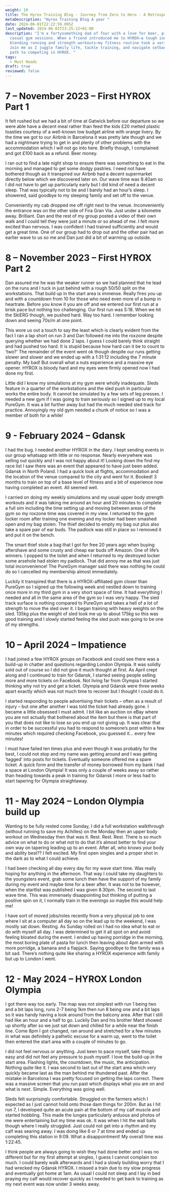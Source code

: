 ```yaml
---
weight: 10
title: The Hyrox Training Blog - Journey from Zero to Hero - A Retrospective Part 1
metaDescription: "Hyrox Training Blog A year "
date: 2024-06-01T22:22:59.095Z
last_updated: 2024-06-01T23:25:12+01:00
description: "I'm a fortysomething dad of four with a love for beer, pizza, and
  casual gym sessions. When a friend introduced me to HYROX—a tough indoor race
  blending running and strength workouts—my fitness routine took a serious turn.
  Join me as I juggle family life, tackle training, and navigate setbacks on my
  path to competing in HYROX. "
tags:
  - Must Reads
draft: true
reviewed: false
---
```

# 7 – November 2023 – First HYROX Part 1

It felt rushed but we had a bit of time at Gatwick before our departure so we were able have a decent meal rather than feed the kids £20 melted plastic toasties courtesy of a well-known low budget airline with orange livery. By the time we got to our Airbnb in Barcelona it was pretty late though and we had a nightmare trying to get in and plenty of other problems with the accommodation which I will not go into here. Briefly though, I complained and got £100 back as a refund. Beer money.

I ran out to find a late night shop to ensure there was something to eat in the morning and managed to get some dodgy pastries. I need not have bothered though as it transpired our Airbnb had a decent supermarket directly below which we discovered later on. Our wave time was 9.40am so I did not have to get up particularly early but I did kind of need a decent sleep. That was typically not to be and I barely had an hour’s sleep. I showered, said goodbye to my sleeping family and set off to the venue.

Conveniently my cab dropped me off right next to the venue. Inconveniently the entrance was on the other side of Fira Gran Via. Just under a kilometre away. Brilliant. Dan and the rest of my group posted a video of their own walk and I could tell they were just a minute or so ahead of me. I felt more excited than nervous. I was confident I had trained sufficiently and would get a great time. One of our group had to drop out and the other pair had an earlier wave to us so me and Dan just did a bit of warming up outside.

 

# 8 – November 2023 – First HYROX Part 2

Dan assured me he was the weaker runner so we had planned that he lead on the runs and I tuck in just behind with a rough 50/50 split on the workstations. That build up in the start area is immense. Really fires you up and with a countdown from 10 for those who need even more of a bump in heartrate. Before you know it you are off and we entered our first run at a brisk pace but nothing too challenging. Our first run was 5:18. When we hit the SkiERG though, we pushed hard. Way too hard. I remember looking down and seeing 70s/m at one point.

This wore us out a touch to say the least which is clearly evident from the fact I ran a lap short on run 3 and Dan followed me into the roxzone despite querying whether we had done 2 laps. I guess I could barely think straight and had pushed too hard. It is stupid because how hard can it be to count to ‘two?’ The remainder of the event went ok though despite our runs getting slower and slower and we ended up with a 1:31:12 including the 7 minute penalty. My bad! But overall what a nuts experience and a massive eye opener. HYROX is bloody hard and my eyes were firmly opened now I had done my first.

Little did I know my simulations at my gym were wholly inadequate. Sleds feature in a quarter of the workstations and the sled push in particular works the entire body. It cannot be simulated by a few sets of leg presses. I needed a new gym if I was going to train seriously so I signed up to my local PureGym. It was a bit further away but had the much needed sled track for practice. Annoyingly my old gym needed a chunk of notice so I was a member of both for a while!

 

# 9 - February 2024 – Gdansk

I had the bug. I needed another HYROX in the diary. I kept sending events in our group whatsapp with little or no response. Nearly everywhere was selling out quickly and I was not happy about it! Looking down the find my race list I saw there was an event that appeared to have just been added. Gdansk in North Poland. I had a quick look at flights, accommodation and the location of the venue compared to the city and went for it. Booked! 3 months to train on top of a base level of fitness and a bit of experience now having completed an event. All seemed well.

I carried on doing my weekly simulations and my usual upper body strength workouts and it was taking me around an hour and 20 minutes to complete a full sim including the time setting up and moving between areas of the gym so my roxzone time was covered in my view. I returned to the gym locker room after training one evening and my locker had been smashed open and my bag stolen. The thief decided to empty my bag out plus also take a spare pair of ear buds. The padlock was still in place so I removed it and put it on the bench.

The smart thief stole a bag that I got for free 20 years ago when buying aftershave and some crusty and cheap ear buds off Amazon. One of life’s winners. I popped to the toilet and when I returned to my destroyed locker some arsehole had stolen my padlock. That did annoy me as that was just total inconvenience! The PureGym manager said there was nothing he could do so I cancelled my membership almost immediately.

Luckily it transpired that there is a HYROX-affiliated gym closer than PureGym so I signed up the following week and nestled down to training once more in my third gym in a very short space of time. It had everything I needed and all in the same area of the gym so I was very happy. The sled track surface is nothing compared to PureGym and takes a hell of a lot of strength to move the sled over it. I began training with heavy weights on the sled. 135kg plus the weight of sled took me up to about 175kg so this was good training and I slowly started feeling the sled push was going to be one of my strengths.

 

# 10 – April 2024 – Impatience

I had joined a few HYROX groups on Facebook and could see there was a build-up in chatter and questions regarding London Olympia. It was solidly sold out of course so I did not give it much thought at first. As April crept along and I continued to train for Gdansk, I started seeing people selling more and more tickets on Facebook. Not living far from Olympia I started thinking why not try and get a ticket. Olympia and Gdansk were three weeks apart exactly which was not much time to recover but I thought I could do it.

I started responding to people advertising their tickets – often as a result of injury – but one after another I was told the ticket had already gone. I became a little obsessed I must admit. I bit like an auction on eBay where you are not actually that bothered about the item but there is that part of you that does not like to lose so you end up not giving up. It was clear that in order to be successful you had to respond to someone’s post within a few minutes which required checking Facebook, you guessed it… every few minutes!

I must have failed ten times plus and even though it was probably for the best, I could not stop and my name was getting around and I was getting ‘tagged’ into posts for tickets. Eventually someone offered me a spare ticket. A quick form and the transfer of money borrowed from my bank I had a space at London Olympia! It was only a couple of weeks away so rather than heading towards a peak in training for Gdansk I more or less had to start tapering for Olympia straightaway.

 

# 11 - May 2024 – London Olympia build up

Wanting to be fully rested come Sunday, I did a full workstation walkthrough (without running to save my Achilles) on the Monday then an upper body workout on Wednesday then that was it. Rest. Rest. Rest. There is so much advice on what to do or what not to do that it’s almost better to find your own way on tapering leading up to an event. After all, who knows your body and ability best?? I felt excited. My first open singles and a proper shot in the dark as to what I could achieve.

I had been checking all day every day for my wave start time. Was really hoping for anything in the afternoon. That way I could take my daughters to the youngsters event, grab some lunch then have the support of my family during my event and maybe time for a beer after. It was not to be however, when the startlist was published I was given 8.30pm. The second to last wave time. This was immensely disappointing but thinking of putting a positive spin on it, I normally train in the evenings so maybe this would help me!

I have sort of moved jobs/roles recently from a very physical job to one where I sit at a computer all day so on the lead up to the weekend, I was mostly sat down. Resting. As Sunday rolled on I had no idea what to eat or do with myself all day. I was determined to get it all spot on and avoid feeling bloated during the event. I ended up having porridge in the morning, the most boring plate of pasta for lunch then leaving about 4pm armed with more porridge, a banana and a flapjack. Saying goodbye to the family was a bit sad. There’s nothing quite like sharing a HYROX experience with family but up to London I went.

 

# 12 - May 2024 – HYROX London Olympia

I got there way too early. The map was not simplest with run 1 being two and a bit laps long, runs 2-7 being 1km then run 8 being one and a bit laps so it was handy having a look around from the balcony area. After that I still had like an hour and a half to go. Luckily Dan and his brother Mard showed up shortly after so we just sat down and chilled for a while near the finish line. Come 8pm I got changed, ran around and stretched for a few minutes in what was definitely a pathetic excuse for a warm up, went to the toilet then entered the start area with a couple of minutes to go.

I did not feel nervous or anything. Just keen to pace myself, take things easy and did not feel any pressure to push myself. I love the build-up in the start area. Flashing lights, the countdown, the music, the anticipation. Nothing quite like it. I was second to last out of the start area which very quickly became last as the man behind me thundered past. After the mistake in Barcelona I was pretty focused on getting the laps correct. There was a massive screen that you run past which displays what you are on and what is next. Simple. Everything was going well.

Sleds felt surprisingly comfortable. Struggled on the farmers which I expected as I just cannot hold onto those dam things for 200m. But as I hit run 7, I developed quite an acute pain at the bottom of my calf muscle and started hobbling. This made the lunges particularly arduous and photos of me were entertaining but my time was ok. It was when I hit the wall balls though where I really struggled. Just could not get into a rhythm and my calf was searing away. I was doing like 6 or 7 at time and ended up completing this station in 9:09. What a disappointment! My overall time was 1:22:45.

I think people are always going to wish they had done better and I was no different but for my first attempt at singles, I guess I cannot complain too much. I could barely walk afterwards and I had a slowly building worry that I had wrecked my Gdansk HYROX. I missed a train due to my slow progress and eventually got home at 1am. As usual I could not sleep and I lay in bed praying my calf would recover quickly as I needed to get back to training as my next event was now under 3 weeks away.

